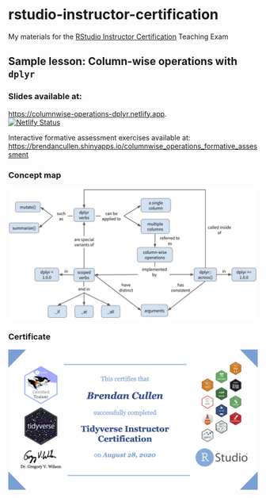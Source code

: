 # rstudio-instructor-certification
My materials for the [RStudio Instructor Certification](https://education.rstudio.com/trainers/) Teaching Exam

## Sample lesson: Column-wise operations with `dplyr`

### Slides available at: <br>
https://columnwise-operations-dplyr.netlify.app. <br>
[![Netlify Status](https://api.netlify.com/api/v1/badges/cf61cf7b-c2e4-49b5-9fd3-1e5a5ec1b54b/deploy-status)](https://app.netlify.com/sites/columnwise-operations-dplyr/deploys)

Interactive formative assessment exercises available at: <br>
https://brendancullen.shinyapps.io/columnwise_operations_formative_assessment

### Concept map
![](/slides/img/columnwise_concept_map.png)
<br>

### Certificate
![](certificate.png)
